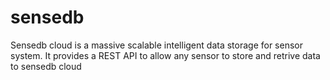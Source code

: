 sensedb
=======

Sensedb cloud is a massive scalable intelligent data storage for sensor system. It provides a REST API to allow any sensor to store and retrive data to sensedb cloud
